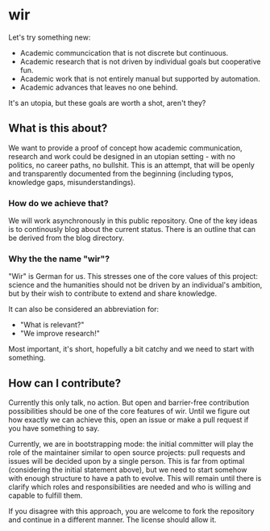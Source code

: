 # wir
Let's try something new:

* Academic communcication that is not discrete but continuous.
* Academic research that is not driven by individual goals but cooperative fun.
* Academic work that is not entirely manual but supported by automation.
* Academic advances that leaves no one behind.

It's an utopia, but these goals are worth a shot, aren't they?

## What is this about?

We want to provide a proof of concept
how academic communication, research and work
could be designed in an utopian setting - 
with no politics, no career paths, no bullshit.
This is an attempt, that will be openly and transparently documented from the beginning
(including typos, knowledge gaps, misunderstandings).

### How do we achieve that?
We will work asynchronously in this public repository.
One of the key ideas is
to continously blog about the current status.
There is an outline that can be derived from the blog directory.

### Why the the name "wir"?
"Wir" is German for us.
This stresses one of the core values of this project:
science and the humanities should not be driven by an individual's ambition,
but by their wish to contribute to extend and share knowledge.

It can also be considered an abbreviation for:
* "What is relevant?"
* "We improve research!"

Most important, it's short, hopefully a bit catchy and we need to start with something.

## How can I contribute?
Currently this only talk, no action.
But open and barrier-free contribution possibilities should be one of the core features of wir.
Until we figure out how exactly we can achieve this,
open an issue or make a pull request if you have something to say.

Currently, we are in bootstrapping mode:
the initial committer will play the role of the maintainer similar to open source projects:
pull requests and issues will be decided upon by a single person.
This is far from optimal (considering the initial statement above),
but we need to start somehow with enough structure to have a path to evolve.
This will remain until there is clarify which roles and responsibilities are needed
and who is willing and capable to fulfill them.

If you disagree with this approach, 
you are welcome to fork the repository and continue in a different manner.
The license should allow it.

